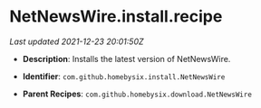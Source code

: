 # NetNewsWire.install.recipe

_Last updated 2021-12-23 20:01:50Z_

- **Description**: Installs the latest version of NetNewsWire.

- **Identifier**: `com.github.homebysix.install.NetNewsWire`

- **Parent Recipes**: `com.github.homebysix.download.NetNewsWire`
